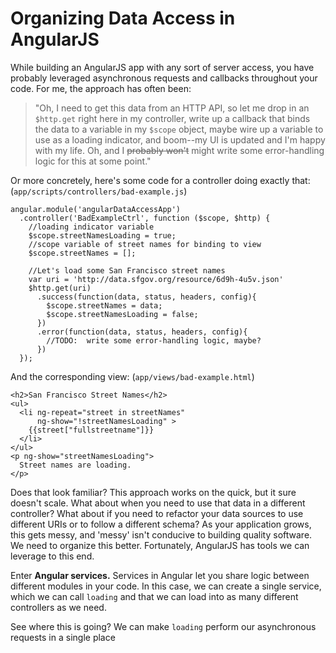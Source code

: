 Organizing Data Access in AngularJS
===================================

While building an AngularJS app with any sort of server access, you have probably leveraged asynchronous requests and callbacks throughout your code.  For me, the approach has often been:

>  "Oh, I need to get this data from an HTTP API, so let me drop in an `$http.get` right here in my controller, write up a callback that binds the data to a variable in my `$scope` object, maybe wire up a variable to use as a loading indicator, and boom--my UI is updated and I'm happy with my life.  Oh, and I ~~probably won't~~ might write some error-handling logic for this at some point."

Or more concretely, here's some code for a controller doing exactly that: (`app/scripts/controllers/bad-example.js`)


    angular.module('angularDataAccessApp')
      .controller('BadExampleCtrl', function ($scope, $http) {
        //loading indicator variable
        $scope.streetNamesLoading = true;
        //scope variable of street names for binding to view
        $scope.streetNames = [];
        
        //Let's load some San Francisco street names
        var uri = 'http://data.sfgov.org/resource/6d9h-4u5v.json'
        $http.get(uri)
          .success(function(data, status, headers, config){
            $scope.streetNames = data;
            $scope.streetNamesLoading = false;
          })
          .error(function(data, status, headers, config){
            //TODO:  write some error-handling logic, maybe? 
          })
      });

And the corresponding view: (`app/views/bad-example.html`)

    <h2>San Francisco Street Names</h2>
    <ul>
      <li ng-repeat="street in streetNames"
          ng-show="!streetNamesLoading" >
        {{street["fullstreetname"]}}
      </li>
    </ul>
    <p ng-show="streetNamesLoading">
      Street names are loading.
    </p>


Does that look familiar?  This approach works on the quick, but it sure doesn't scale.  What about when you need to use that data in a different controller?  What about if you need to refactor your data sources to use different URIs or to follow a different schema?  As your application grows, this gets messy, and 'messy' isn't conducive to building quality software.  We need to organize this better.  Fortunately, AngularJS has tools we can leverage to this end.

Enter **Angular services.**  Services in Angular let you share logic between different modules in your code.  In this case, we can create a single service, which we can call `loading` and that we can load into as many different controllers as we need.

See where this is going?  We can make `loading` perform our asynchronous requests in a single place
